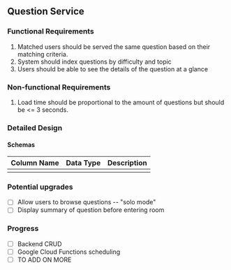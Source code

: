 ## Question Service

### Functional Requirements

1. Matched users should be served the same question based on their matching criteria.
2. System should index questions by difficulty and topic
3. Users should be able to see the details of the question at a glance

### Non-functional Requirements

1. Load time should be proportional to the amount of questions but should be <= 3 seconds.

### Detailed Design

#### Schemas

| Column Name | Data Type | Description |
| ----------- | --------- | ----------- |
|             |           |             |

### Potential upgrades

- [ ] Allow users to browse questions -- "solo mode"
- [ ] Display summary of question before entering room

### Progress

- [ ] Backend CRUD
- [ ] Google Cloud Functions scheduling
- [ ] TO ADD ON MORE
